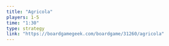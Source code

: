 ```yaml
---
title: "Agricola"
players: 1-5
time: "1:30"
type: strategy
link: "https://boardgamegeek.com/boardgame/31260/agricola"
---
```

